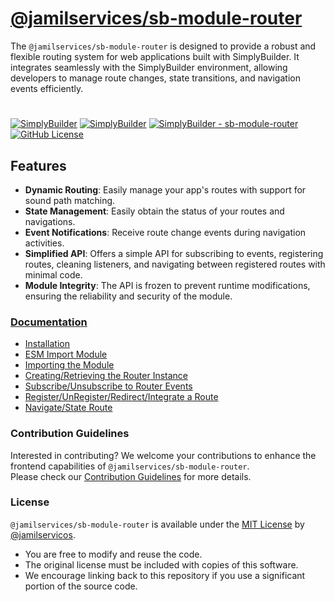 # [@jamilservices/sb-module-router](https://github.com/SimplyBuilder/sb-module-router)

The `@jamilservices/sb-module-router` is designed to provide a robust and flexible routing system for web applications built with SimplyBuilder. It integrates seamlessly with the SimplyBuilder environment, allowing developers to manage route changes, state transitions, and navigation events efficiently.

#    
[![SimplyBuilder](https://img.shields.io/badge/Author-Gerv%C3%A1sio_J%C3%BAnior-brightgreen?style=flat-square&color=%23fedcba)](https://github.com/jamilservicos)
[![SimplyBuilder](https://img.shields.io/badge/SimplyBuilder-Module-brightgreen?style=flat-square&label=SimplyBuilder&color=%23fedcba)](https://simplybuilder.github.io)
[![SimplyBuilder - sb-module-router](https://img.shields.io/static/v1?label=SimplyBuilder&message=sb-module-router&color=blue&logo=github)](https://github.com/SimplyBuilder/sb-module-router/tree/main)
[![GitHub License](https://img.shields.io/github/license/SimplyBuilder/sb-module-router)](https://github.com/SimplyBuilder/sb-module-router/tree/main/LICENSE)


## Features

- **Dynamic Routing**: Easily manage your app's routes with support for sound path matching.
- **State Management**: Easily obtain the status of your routes and navigations.
- **Event Notifications**: Receive route change events during navigation activities.
- **Simplified API**: Offers a simple API for subscribing to events, registering routes, cleaning listeners, and navigating between registered routes with minimal code.
- **Module Integrity**: The API is frozen to prevent runtime modifications, ensuring the reliability and security of the module.
             
             
### [Documentation](https://github.com/SimplyBuilder/sb-module-router/wiki)

- [Installation](https://github.com/SimplyBuilder/sb-module-router/wiki/installation)
- [ESM Import Module](https://github.com/SimplyBuilder/sb-module-router/wiki/esm-import-module)
- [Importing the Module](https://github.com/SimplyBuilder/sb-module-router/wiki/importing-the-module)
- [Creating/Retrieving the Router Instance](https://github.com/SimplyBuilder/sb-module-router/wiki/creating-retrieving-the-router-instance)
- [Subscribe/Unsubscribe to Router Events](https://github.com/SimplyBuilder/sb-module-router/wiki/subscribe-unsubscribe-to-router-events)
- [Register/UnRegister/Redirect/Integrate a Route](https://github.com/SimplyBuilder/sb-module-router/wiki/register-unregister-redirect-integrate-a-route)
- [Navigate/State Route](https://github.com/SimplyBuilder/sb-module-router/wiki/navigate-state-route)

### Contribution Guidelines

Interested in contributing? We welcome your contributions to enhance the frontend capabilities of `@jamilservices/sb-module-router`.     
Please check our [Contribution Guidelines](https://github.com/SimplyBuilder/sb-module-router/tree/main/CONTRIBUTING.md) for more details.

### License

`@jamilservices/sb-module-router` is available under the [MIT License](https://github.com/SimplyBuilder/sb-module-router/tree/main/LICENSE) by [@jamilservicos](https://github.com/jamilservicos).

- You are free to modify and reuse the code.
- The original license must be included with copies of this software.
- We encourage linking back to this repository if you use a significant portion of the source code.